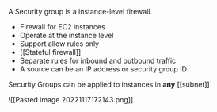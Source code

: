 A Security group is a instance-level firewall.

*   Firewall for EC2 instances  
*   Operate at the instance level
*   Support allow rules only
*   [[Stateful firewall]]
*   Separate rules for inbound and outbound traffic
*   A source can be an IP address or security group ID

Security Groups can be applied to instances in **any** [[subnet]]

![[Pasted image 20221117172143.png]]


